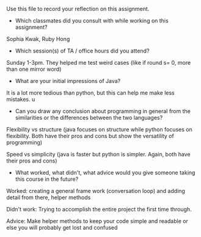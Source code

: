 Use this file to record your reflection on this assignment.

- Which classmates did you consult with while working on this assignment?

Sophia Kwak, Ruby Hong

- Which session(s) of TA / office hours did you attend?

Sunday 1-3pm. They helped me test weird cases (like if round s= 0, more than one mirror word)

- What are your initial impressions of Java? 

It is a lot more tedious than python, but this can help me make less mistakes.
u
- Can you draw any conclusion about programming in general from the similarities or the differences between the two languages? 

Flexibility vs structure (java focuses on structure while python focuses on flexibility. Both have their pros and cons but show the versatility of programming)

Speed vs simplicity (java is faster but python is simpler. Again, both have their pros and cons)

- What worked, what didn't, what advice would you give someone taking this course in the future?

Worked: creating a general frame work (conversation loop) and adding detail from there, helper methods

Didn't work: Trying to accomplish the entire project the first time through.

Advice: Make helper methods to keep your code simple and readable or else you will probably get lost and confused